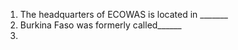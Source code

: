 1. The headquarters of ECOWAS is located in _______
2. Burkina Faso was formerly called______
3.   

